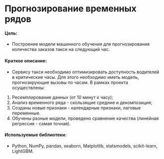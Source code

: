 # Прогнозирование временных рядов

#### Цель: 
- Построение модели машинного обучения для прогнозирования количества заказов такси на следующий час.

#### Краткое описание:
- Сервису такси необходимо оптимизировать доступность водителей в критические часы. Для этого необходимо иметь модель, прогнозирующие вызовы по часам. В рамках проекта осуществлены:
1. Ресемплирование данных (от 10 минут к часу);
2. Анализ временного ряда - скользящие средние и декомпозиция;
3. Созданы новые признаки - календарные признаки, лаговые переменные.
4. Обучены разные модели, проведено сравнение качества (линейная регрессия - самая точная).

#### Используемые библиотеки:
- Python, NumPy, pandas, seaborn, Matplotlib, statsmodels, scikit-learn, LightGBM.